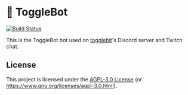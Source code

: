 # 🤖 ToggleBot

[![Build Status][build-img]][build-url]

[build-img]: https://img.shields.io/github/workflow/status/dnaka91/togglebot/CI/main?style=for-the-badge
[build-url]: https://github.com/dnaka91/togglebot/actions?query=workflow%3ACI

This is the ToggleBot bot used on [togglebit](https://github.com/togglebyte)'s Discord server and
Twitch chat.

## License

This project is licensed under the [AGPL-3.0 License](LICENSE) (or
<https://www.gnu.org/licenses/agpl-3.0.html>).
